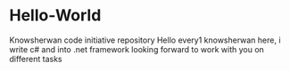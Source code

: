 # Hello-World
Knowsherwan code initiative repository
Hello every1
knowsherwan here, i write c# and into .net framework
looking forward to work with you on different tasks
